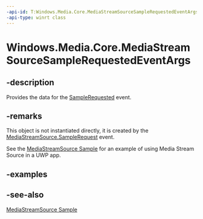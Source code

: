 ```yaml
---
-api-id: T:Windows.Media.Core.MediaStreamSourceSampleRequestedEventArgs
-api-type: winrt class
---
```


<!-- Class syntax.
public class MediaStreamSourceSampleRequestedEventArgs : Windows.Media.Core.IMediaStreamSourceSampleRequestedEventArgs
-->

# Windows.Media.Core.MediaStreamSourceSampleRequestedEventArgs

## -description
Provides the data for the [SampleRequested](mediastreamsource_samplerequested.md) event.

## -remarks
This object is not instantiated directly, it is created by the [MediaStreamSource.SampleRequest](mediastreamsource_samplerequested.md) event.

See the [MediaStreamSource Sample](https://github.com/microsoftarchive/msdn-code-gallery-microsoft/tree/master/Official%20Windows%20Platform%20Sample/MediaStreamSource%20streaming%20sample) for an example of using Media Stream Source in a UWP app.

## -examples

## -see-also
[MediaStreamSource Sample](https://github.com/microsoftarchive/msdn-code-gallery-microsoft/tree/master/Official%20Windows%20Platform%20Sample/MediaStreamSource%20streaming%20sample)
